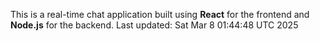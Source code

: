 This is a real-time chat application built using **React** for the frontend and **Node.js** for the backend.
Last updated: Sat Mar  8 01:44:48 UTC 2025
